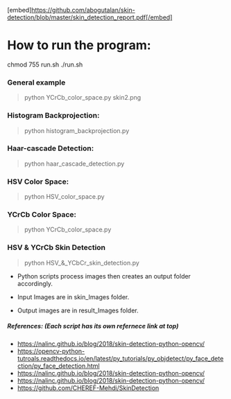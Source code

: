 [embed]https://github.com/abogutalan/skin-detection/blob/master/skin_detection_report.pdf[/embed]

# How to run the program:
chmod 755 run.sh
./run.sh

### General example 
> python YCrCb_color_space.py skin2.png

### Histogram Backprojection: 
> python histogram_backprojection.py <image file>

### Haar-cascade Detection:
> python haar_cascade_detection.py <image file>

### HSV Color Space:
> python HSV_color_space.py <image file>

### YCrCb Color Space:
> python YCrCb_color_space.py <image file>

### HSV & YCrCb Skin Detection
> python HSV_&_YCbCr_skin_detection.py <image file>

- Python scripts process images then creates an output folder accordingly.

- Input Images are in skin_Images folder.
- Output images are in result_Images folder.

##### References: (Each script has its own refernece link at top)
- https://nalinc.github.io/blog/2018/skin-detection-python-opencv/
- https://opencv-python-tutroals.readthedocs.io/en/latest/py_tutorials/py_objdetect/py_face_detection/py_face_detection.html
- https://nalinc.github.io/blog/2018/skin-detection-python-opencv/
- https://nalinc.github.io/blog/2018/skin-detection-python-opencv/
- https://github.com/CHEREF-Mehdi/SkinDetection



